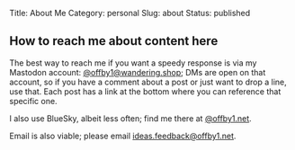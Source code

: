 Title: About Me
Category: personal
Slug: about
Status: published

## How to reach me about content here

The best way to reach me if you want a speedy response is via my Mastodon account: <span class="fa-brands fa-mastodon"></span>[@offby1@wandering.shop](https://wandering.shop/@offby1); DMs are open on that account, so if you have a comment about a post or just want to drop a line, use that. Each post has a link at the bottom where you can reference that specific one.

I also use BlueSky, albeit less often; find me there at <span class="fa-brands fa-bluesky"></span>[@offby1.net](https://bsky.app/profile/offby1.net). 

Email is also viable; please email <span class="fa fa-envelope"></span><a href="mailto:ideas.feedback@offby1.net?subject=A comment about a post" class="sc-email">ideas.feedback@offby1.net</a>. 
